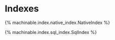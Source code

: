 # Indexes

{% machinable.index.native_index.NativeIndex %}

{% machinable.index.sql_index.SqlIndex %}